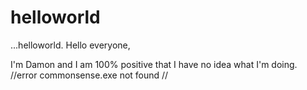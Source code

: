 # helloworld
...helloworld.
Hello everyone,

I'm Damon and I am 100% positive that I have no idea what I'm doing.  
//error commonsense.exe not found // 
